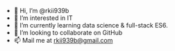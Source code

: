 - 👋 Hi, I’m @rkii939b
- 👀 I’m interested in IT
- 🌱 I’m currently learning data science & full-stack ES6.
- 💞️ I’m looking to collaborate on GitHub
- 📫 Mail me at rkii939b@gmail.com

<!---
rkii939b/rkii939b is a ✨ special ✨ repository because its `README.md` (this file) appears on your GitHub profile.
You can click the Preview link to take a look at your changes.
--->
